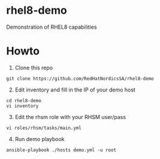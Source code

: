 # rhel8-demo
Demonstration of RHEL8 capabilities

# Howto
1. Clone this repo
```
git clone https://github.com/RedHatNordicsSA/rhel8-demo
```

2. Edit inventory and fill in the IP of your demo host
```
cd rhel8-demo
vi inventory
```

3. Edit the rhsm role with your RHSM user/pass
```
vi roles/rhsm/tasks/main.yml
```

4. Run demo playbook
```
ansible-playbook ./hosts demo.yml -u root
```

